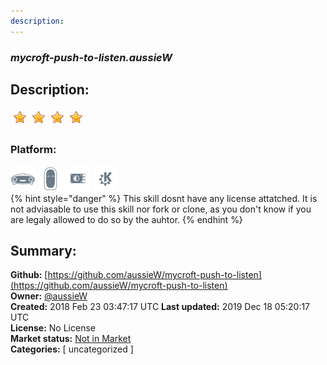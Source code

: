 ```yaml
---
description: 
---
```


### _mycroft-push-to-listen.aussieW_  
## Description:  
  
  
![](../.gitbook/assets/star.png)![](../.gitbook/assets/star.png)![](../.gitbook/assets/star.png)![](../.gitbook/assets/star.png)  
  
### Platform:  
 ![Mark I](../.gitbook/assets/mark-1-icon.png)  ![Mark II](../.gitbook/assets/mark-2-icon.png)  ![Picroft](../.gitbook/assets/picroft-icon.png)  ![plasmoid](../.gitbook/assets/kde.png)   
{% hint style="danger" %}
This skill dosnt have any license attatched. It is not adviasable to use this skill nor fork or clone, as you don't know if you are legaly allowed to do so by the auhtor.
{% endhint %}
  
## Summary:  
**Github:** [https://github.com/aussieW/mycroft-push-to-listen](https://github.com/aussieW/mycroft-push-to-listen)  
**Owner:** [@aussieW](https://github.com/aussieW)  
**Created:** 2018 Feb 23 03:47:17 UTC  **Last updated:** 2019 Dec 18 05:20:17 UTC  
**License:** No License  
**Market status:** [Not in Market](https://market.mycroft.ai/skill/)  
**Categories:** [ uncategorized ]   

